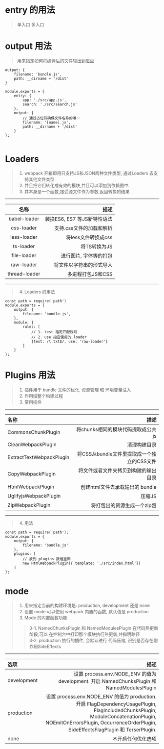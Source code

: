 # entry 的用法
> 单入口
> 多入口

# output 用法
> 用来指定如何将编译后的文件输出到磁盘
```
output: {
    filename: 'bundle.js',
    path: __dirname + '/dist'
}

module.exports = {
    entry: {
        app: './src/app.js',
        search: './src/search.js'
    },
    output: {
        // 通过占位符确保文件名称的唯一
        filename: '[name].js',
        path: __dirname + '/dist'
    }
};


```

# Loaders
> 1. webpack 开箱即用只支持JS和JSON两种文件类型, 通过Loaders 去支持其他文件类型
> 2. 并且把它们转化成有效的模块,并且可以添加到依赖图中.
> 3. 其本身是一个函数,接受源文件作为参数,返回转换的结果.    
-------------------------------
| 名称 | 描述 |
|:---:|-----:|
|babel-loader | 装换ES6, ES7 等JS新特性语法 |
|css-loader   | 支持.css文件的加载和解析 |
|less-loader  | 将less文件转换成css |
|ts-loader    | 将TS转换为JS      |
|file-loader  | 进行图片, 字体等的打包 |
|raw-loader   | 将文件以字符串的形式导入 |
|thread-loader| 多进程打包JS和CSS |

---------------------------------
> 4. Loaders 的用法  
```
const path = require('path')
module.exports = {
    output: {
        filename: 'bundle.js',
    },
    module: {
        rules: [
            // 1. test 指定匹配规则
            // 2. use 指定使用的 loader
            {test: /\.txt$/, use: 'raw-loader'}
        ]
    }
};
```

# Plugins 用法
> 1. 插件用于 bundle 文件的优化, 资源管理 和 环境变量注入
> 2. 作用域整个构建过程
> 3. 常用插件
---------------------------
| 名称 | 描述 |
|:---- |-----:|
| CommonsChunkPlugin | 将chunks相同的模块代码提取成公共js |
| CleanWebpackPlugin | 清理构建目录 |
| ExtractTextWebpackPlugin | 将CSS从bundle文件里提取成一个独立的CSS文件 |
| CopyWebpackPlugin | 将文件或者文件夹拷贝到构建的输出目录 |
| HtmlWebpackPlugin | 创建html文件去承载输出的 bundle |
| UglifyjsWebpackPlugin | 压缩JS |
| ZipWebpackPlugin | 将打包出的资源生成一个zip包 |

----------------------------
> 4. 用法  
```
const path = require('path');
module.exports = {
    output: {
        filename: 'bundle.js'
    },
    plugins: [
        // 放到 plugins 数组里面
        new HtmlWebpackPlugin({ template: './src/index.html'})
    ]
};
```

# mode
> 1. 用来指定当前的构建环境是: production, development 还是 none  
> 2. 设置 mode 可以使用 webpack 内置的函数, 默认值是 production  
> 3. Mode 的内置函数功能  
>> 3-1. NamedChunksPlugin 和 NamedModulesPlugin 在代码热更新阶段,可以
>> 在控制台中打印那个模块执行热更新,并指明路径  
>> 3-2. production 执行的插件, 会默认进行 代码压缩, 识别是否存在副作用SideEffects  
-----------------------------------
| 选项 | 描述 |
|:----| ----:|
| development | 设置 process.env.NODE_ENV 的值为 development. 开启 NamedChunksPlugin 和 NamedModulesPlugin |
| production  | 设置 process.env.NODE_ENV 的值为 production. 开启 FlagDependencyUsagePlugin, FlagIncludedChunksPlugin, ModuleConcatenationPlugin, NOEmitOnErrorsPlugin, OccurrenceOrderPlugin, SideEffectsFlagPlugin 和 TerserPlugin. |
| none | 不开启任何优化选项 |